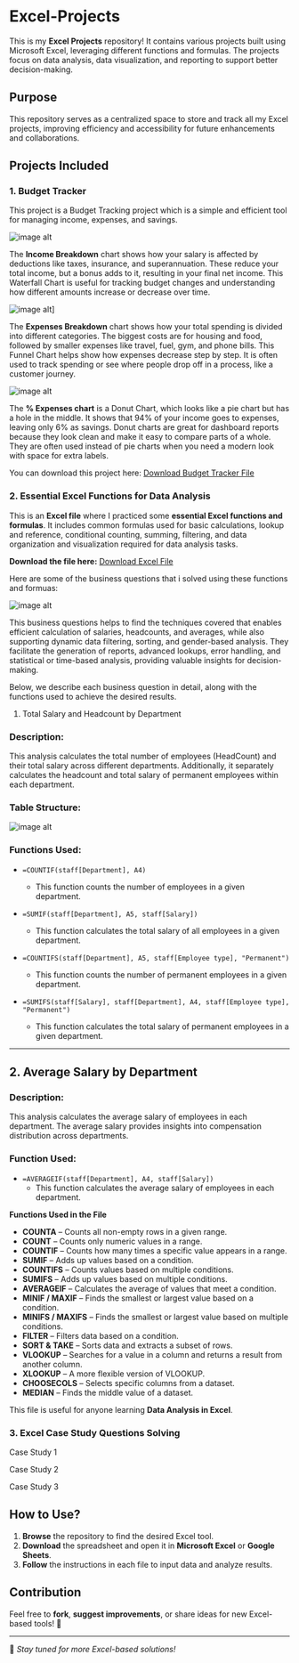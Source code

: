 # Excel-Projects

This is my **Excel Projects** repository! It contains various projects built using Microsoft Excel, leveraging different functions and formulas. The projects focus on data analysis, data visualization, and reporting to support better decision-making. 

## Purpose  
This repository serves as a centralized space to store and track all my Excel projects, improving efficiency and accessibility for future enhancements and collaborations.  

## Projects Included  
### 1. **Budget Tracker**
   
This project is a Budget Tracking project which is a simple and efficient tool for managing income, expenses, and savings.  

![image alt](https://github.com/Sofiya-Banmala/Excel-Project/blob/main/income.JPG?raw=true)

The **Income Breakdown** chart shows how your salary is affected by deductions like taxes, insurance, and superannuation. These reduce your total income, but a bonus adds to it, resulting in your final net income. This Waterfall Chart is useful for tracking budget changes and understanding how different amounts increase or decrease over time.

![image alt](https://github.com/Sofiya-Banmala/Excel-Project/blob/main/expenses.JPG?raw=true)]

The **Expenses Breakdown** chart shows how your total spending is divided into different categories. The biggest costs are for housing and food, followed by smaller expenses like travel, fuel, gym, and phone bills. This Funnel Chart helps show how expenses decrease step by step. It is often used to track spending or see where people drop off in a process, like a customer journey.

![image alt](https://github.com/Sofiya-Banmala/Excel-Project/blob/main/donut.JPG?raw=true)

The **% Expenses chart** is a Donut Chart, which looks like a pie chart but has a hole in the middle. It shows that 94% of your income goes to expenses, leaving only 6% as savings. Donut charts are great for dashboard reports because they look clean and make it easy to compare parts of a whole. They are often used instead of pie charts when you need a modern look with space for extra labels.

You can download this project here:
[Download Budget Tracker File](https://github.com/Sofiya-Banmala/Excel-Project/raw/main/Budget%20Tracking%20Portfolio.xlsx)

### 2. **Essential Excel Functions for Data Analysis**

This is an **Excel file** where I practiced some **essential Excel functions and formulas**. It includes common formulas used for basic calculations, lookup and reference, conditional counting, summing, filtering, and data organization and visualization required for data analysis tasks.  

**Download the file here:** [Download Excel File](https://github.com/Sofiya-Banmala/Excel-Project/blob/main/Essential_Excel_Functions_for_Data_Analysis_Practise.xlsx)  

Here are some of the business questions that i solved using these functions and formuas:

![image alt](https://github.com/Sofiya-Banmala/Excel-Project/blob/main/excel%20func.JPG?raw=true)

This business questions helps to find the techniques covered that enables efficient calculation of salaries, headcounts, and averages, while also supporting dynamic data filtering, sorting, and gender-based analysis. They facilitate the generation of reports, advanced lookups, error handling, and statistical or time-based analysis, providing valuable insights for decision-making.

Below, we describe each business question in detail, along with the functions used to achieve the desired results.

1. Total Salary and Headcount by Department

### Description:
This analysis calculates the total number of employees (HeadCount) and their total salary across different departments. Additionally, it separately calculates the headcount and total salary of permanent employees within each department.

### Table Structure:

![image alt](https://github.com/Sofiya-Banmala/Excel-Project/blob/main/1an%202.JPG?raw=true)


### Functions Used:

- `=COUNTIF(staff[Department], A4)`  
  - This function counts the number of employees in a given department.

- `=SUMIF(staff[Department], A5, staff[Salary])`  
  - This function calculates the total salary of all employees in a given department.

- `=COUNTIFS(staff[Department], A5, staff[Employee type], "Permanent")`  
  - This function counts the number of permanent employees in a given department.

- `=SUMIFS(staff[Salary], staff[Department], A4, staff[Employee type], "Permanent")`  
  - This function calculates the total salary of permanent employees in a given department.

---

## 2. Average Salary by Department

### Description:
This analysis calculates the average salary of employees in each department. The average salary provides insights into compensation distribution across departments.

### Function Used:

- `=AVERAGEIF(staff[Department], A4, staff[Salary])`  
  - This function calculates the average salary of employees in each department.


**Functions Used in the File**

- **COUNTA** – Counts all non-empty rows in a given range.  
- **COUNT** – Counts only numeric values in a range.  
- **COUNTIF** – Counts how many times a specific value appears in a range.  
- **SUMIF** – Adds up values based on a condition.  
- **COUNTIFS** – Counts values based on multiple conditions.  
- **SUMIFS** – Adds up values based on multiple conditions.  
- **AVERAGEIF** – Calculates the average of values that meet a condition.  
- **MINIF / MAXIF** – Finds the smallest or largest value based on a condition.  
- **MINIFS / MAXIFS** – Finds the smallest or largest value based on multiple conditions.  
- **FILTER** – Filters data based on a condition.  
- **SORT & TAKE** – Sorts data and extracts a subset of rows.  
- **VLOOKUP** – Searches for a value in a column and returns a result from another column.  
- **XLOOKUP** – A more flexible version of VLOOKUP.  
- **CHOOSECOLS** – Selects specific columns from a dataset.  
- **MEDIAN** – Finds the middle value of a dataset.  

This file is useful for anyone learning **Data Analysis in Excel**.

### 3. **Excel Case Study Questions Solving**

Case Study 1

Case Study 2

Case Study 3

## How to Use?  
1. **Browse** the repository to find the desired Excel tool.  
2. **Download** the spreadsheet and open it in **Microsoft Excel** or **Google Sheets**.  
3. **Follow** the instructions in each file to input data and analyze results.  

## Contribution  
Feel free to **fork**, **suggest improvements**, or share ideas for new Excel-based tools! 🚀  

---
  
🔹 *Stay tuned for more Excel-based solutions!*  
